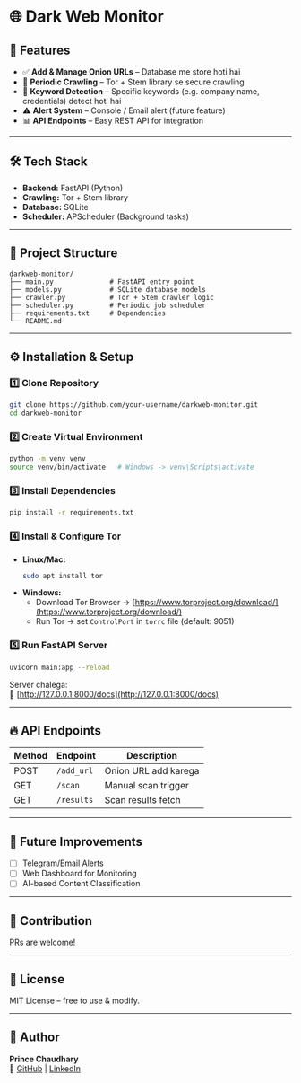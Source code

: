 # 🌐 Dark Web Monitor

## 🚀 Features
- ✅ **Add & Manage Onion URLs** – Database me store hoti hai  
- 🔄 **Periodic Crawling** – Tor + Stem library se secure crawling  
- 📝 **Keyword Detection** – Specific keywords (e.g. company name, credentials) detect hoti hai  
- ⚠ **Alert System** – Console / Email alert (future feature)  
- 📊 **API Endpoints** – Easy REST API for integration  

---

## 🛠 Tech Stack
- **Backend:** FastAPI (Python)
- **Crawling:** Tor + Stem library
- **Database:** SQLite
- **Scheduler:** APScheduler (Background tasks)

---

## 📂 Project Structure
```
darkweb-monitor/
├── main.py              # FastAPI entry point
├── models.py            # SQLite database models
├── crawler.py           # Tor + Stem crawler logic
├── scheduler.py         # Periodic job scheduler
├── requirements.txt     # Dependencies
└── README.md
```

---

## ⚙ Installation & Setup

### 1️⃣ Clone Repository
```bash
git clone https://github.com/your-username/darkweb-monitor.git
cd darkweb-monitor
```

### 2️⃣ Create Virtual Environment
```bash
python -m venv venv
source venv/bin/activate   # Windows -> venv\Scripts\activate
```

### 3️⃣ Install Dependencies
```bash
pip install -r requirements.txt
```

### 4️⃣ Install & Configure Tor
- **Linux/Mac:**  
  ```bash
  sudo apt install tor
  ```
- **Windows:**  
  - Download Tor Browser → [https://www.torproject.org/download/](https://www.torproject.org/download/)  
  - Run Tor → set `ControlPort` in `torrc` file (default: 9051)

### 5️⃣ Run FastAPI Server
```bash
uvicorn main:app --reload
```
Server chalega:  
🔗 [http://127.0.0.1:8000/docs](http://127.0.0.1:8000/docs)

---

## 🔥 API Endpoints
| Method | Endpoint       | Description             |
|-------|---------------|-----------------------|
| POST  | `/add_url`     | Onion URL add karega |
| GET   | `/scan`        | Manual scan trigger   |
| GET   | `/results`     | Scan results fetch    |

---

## 🧠 Future Improvements
- [ ] Telegram/Email Alerts  
- [ ] Web Dashboard for Monitoring  
- [ ] AI-based Content Classification  

---

## 🤝 Contribution
PRs are welcome!

---

## 📜 License
MIT License – free to use & modify.

---

## 👤 Author
**Prince Chaudhary**  
🔗 [GitHub](https://github.com/prince-python) | [LinkedIn](https://www.linkedin.com/in/prince-chaudhary-253b36350/)
